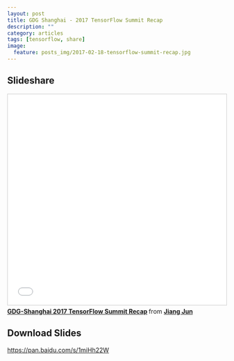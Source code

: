 ```yaml
---
layout: post
title: GDG Shanghai - 2017 TensorFlow Summit Recap
description: ""
category: articles
tags: [tensorflow, share]
image:
  feature: posts_img/2017-02-18-tensorflow-summit-recap.jpg
---
```


## Slideshare

<iframe src="//www.slideshare.net/slideshow/embed_code/key/2mCYZg52eGGjan" width="595" height="485" frameborder="0" marginwidth="0" marginheight="0" scrolling="no" style="border:1px solid #CCC; border-width:1px; margin-bottom:5px; max-width: 100%;" allowfullscreen> </iframe> <div style="margin-bottom:5px"> <strong> <a href="//www.slideshare.net/jiangjun1990/gdgshanghai-2017-tensorflow-summit-recap" title="GDG-Shanghai 2017 TensorFlow Summit Recap" target="_blank">GDG-Shanghai 2017 TensorFlow Summit Recap</a> </strong> from <strong><a target="_blank" href="//www.slideshare.net/jiangjun1990">Jiang Jun</a></strong> </div>

## Download Slides

https://pan.baidu.com/s/1miHh22W
